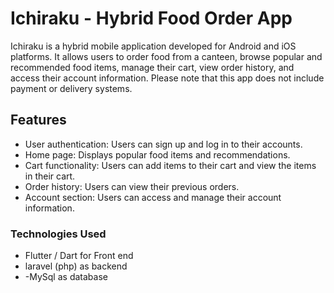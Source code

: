 # Ichiraku - Hybrid Food Order App

Ichiraku is a hybrid mobile application developed for Android and iOS platforms. It allows users to order food from a canteen, browse popular and recommended food items, manage their cart, view order history, and access their account information. Please note that this app does not include payment or delivery systems.

## Features

- User authentication: Users can sign up and log in to their accounts.
- Home page: Displays popular food items and recommendations.
- Cart functionality: Users can add items to their cart and view the items in their cart.
- Order history: Users can view their previous orders.
- Account section: Users can access and manage their account information.

### Technologies Used
- Flutter / Dart for Front end
- laravel (php) as backend
- -MySql as database
